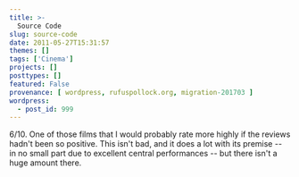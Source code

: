 ```yaml
---
title: >-
  Source Code
slug: source-code
date: 2011-05-27T15:31:57
themes: []
tags: ['Cinema']
projects: []
posttypes: []
featured: False
provenance: [ wordpress, rufuspollock.org, migration-201703 ]
wordpress:
  - post_id: 999
---
```


6/10. One of those films that I would probably rate more highly if the reviews hadn't been so positive. This isn't bad, and it does a lot with its premise -- in no small part due to excellent central performances -- but there isn't a huge amount there.

